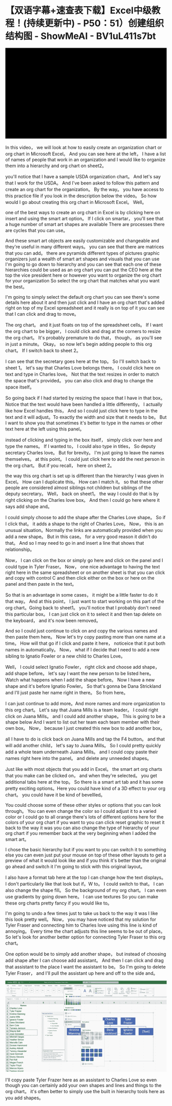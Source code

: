 # 【双语字幕+速查表下载】Excel中级教程！(持续更新中) - P50：51）创建组织结构图 - ShowMeAI - BV1uL411s7bt

![](img/8f8d476dd62ea299d1014314cd96b760_0.png)

In this video， we will look at how to easily create an organization chart or org chart in Microsoft Excel。 And you can see here at the left， I have a list of names of people that work in an organization and I would like to organize them into a hierarchy and org chart on sheet2。

 you'll notice that I have a sample USDA organization chart。 And let's say that I work for the USDA。 And I've been asked to follow this pattern and create an org chart for the organization。 By the way。 you have access to this practice file if you look in the description below the video。 So how would I go about creating this org chart in Microsoft Excel。 Well。

 one of the best ways to create an org chart in Excel is by clicking here on insert and using the smart art option。 If I click on smartar， you'll see that a huge number of smart art shapes are available There are processes there are cycles that you can use。

And these smart art objects are easily customizable and changeable and they're useful in many different ways。 you can see that there are matrices that you can add。 there are pyramids different types of pictures graphic organizers just a wealth of smart art shapes and visuals that you can use I'm going to go down to hierarchy and you can see that each one of these hierarchies could be used as an org chart you can put the CEO here at the top the vice president here or however you want to organize the org chart for your organization So select the org chart that matches what you want the best。

 I'm going to simply select the default org chart you can see there's some details here about it and then just click and I have an org chart that's added right on top of my Excel spreadsheet and it really is on top of it you can see that I can click and drag to move。

The org chart。 and it just floats on top of the spreadsheet cells。 If I want the org chart to be bigger， I could click and drag at the corners to resize the org chart。 It's probably premature to do that， though， as you'll see in just a minute。 Okay。 so now let's begin adding people to this org chart。 If I switch back to sheet 2。

 I can see that the secretary goes here at the top。 So I'll switch back to sheet 1。 let's say that Charles Love belongs there。 I could click here on text and type in Charles love。 Not that the text resizes in order to match the space that's provided。 you can also click and drag to change the space itself。

 So going back if I had started by resizing the space that I have in that box。 Notice that the text would have been handled a little differently。 I actually like how Excel handles this， And so I could just click here to type in the text and it will adjust。To exactly the width and size that it needs to be。 But I want to show you that sometimes it's better to type in the names or other text here at the left using this panel。

 instead of clicking and typing in the box itself， simply click over here and type the names。 If I wanted to， I could also type in titles， So deputy secretary Charles love。 But for brevity。 I'm just going to leave the names themselves。 at this point。 I could just click here to add the next person in the org chart。 But if you recall， here on sheet 2。

 the way this org chart is set up is different than the hierarchy I was given in Excel。 How can I duplicate this。 How can I match it。 so that these other people are considered almost siblings not children but siblings of the deputy secretary。 Well， back on sheet1。 the way I could do that is by right clicking on the Charles love box。 And then I could go here where it says add shape and。

I could simply choose to add the shape after the Charles Love shape。 So if I click that。 it adds a shape to the right of Charles Love。 Now， this is an unusual situation。Normally the links are automatically provided when you add a new shape。 But in this case。 for a very good reason it didn't do that。 And so I may need to go in and insert a line that shows that relationship。

 Now， I can click on the box or simply go here and click on the panel and I could type in Tyler Fraser。 Now， one nice advantage to having the text right here in the same spreadsheet or on another sheet is that you can click and copy with control C and then click either on the box or here on the panel and then paste in the text。

 So that is an advantage in some cases， it might be a little faster to do it that way。 And at this point， I just want to start working on this part of the org chart。Going back to sheet1。 you'll notice that I probably don't need this particular box。 I can just click on it to select it and then tap delete on the keyboard， and it's now been removed。

 And so I could just continue to click on and copy the various names and then paste them here。 Now let's try copy pasting more than one name at a time。 How will that go if I click and paste it here， noticeice that it put both names in automatically。 Now， what if I decide that I need to add a new sibling to Ignatio Fowler or a new child to Charles Love。

 Well， I could select  Ignatio Fowler， right click and choose add shape， add shape before。 let's say I want the new person to be listed here。 Watch what happens when I add the shape before。 Now I have a new shape and it's before Ignatio Fowler。 So that's gonna be Dana Strickland and I'll just paste her name right in there。 So from here。

 I can just continue to add more。And more names and more organization to this org chart。 Let's say that Juana Mills is a team leader。 I could right click on Juana Mills。 and I could add another shape。 This is going to be a shape below And I want to list out her team each team member with their own box。 Now， because I just created this new box to add another box。

 all I have to do is click back on Juana Mills and tap the F4 button。 and that will add another child， let's say to Juana Mills。 So I could pretty quickly add a whole team underneath Juana Mills。 and I could copy paste their names right here into the panel。 and delete any unneeded shapes。

 Just like with most objects that you add in Excel。 the smart art org charts that you make can be clicked on， and when they're selected。 you get additional tabs here at the top。 So there is a smart art tab and it has some pretty exciting options。Here you could have kind of a 3D effect to your org chart。 you could have it be kind of bevellled。

 You could choose some of these other styles or options that you can look through。 You can even change the color so I could adjust it to a varied color or I could go to all orange there's lots of different options here for the colors of your org chart if you want to you can click reset graphic to reset it back to the way it was you can also change the type of hierarchy of your org chart if you remember back at the very beginning when I added the smart art。

 I chose the basic hierarchy but if you want to you can switch it to something else you can even just put your mouse on top of these other layouts to get a preview of what it would look like and if you think it's better than the original go ahead and switch it I'm going to stick with this original layout。

 I also have a format tab here at the top I can change how the text displays。 I don't particularly like that look but if。W to。 I could switch to that。 I can also change the shape fill。 So the background of my org chart。 I can even use gradients by going down here。 I can use textures So you can make these org charts pretty fancy if you would like to。

 I'm going to undo a few times just to take us back to the way it was I like this look pretty well。 Now， you may have noticed that my solution for Tyler Fraser and connecting him to Charles love using this line is kind of annoying。 Every time the chart adjusts this line seems to be out of place。 So let's look for another better option for connecting Tyler Fraser to this org chart。

 One option would be to simply add another shape， but instead of choosing add shape after I can choose add assistant。 And then I can click and drag that assistant to the place I want the assistant to be。 So I'm going to delete Tyler Fraser， and I'll pull the assistant up here and off to the side and。

![](img/8f8d476dd62ea299d1014314cd96b760_2.png)

I'll copy paste Tyler Frazer here as an assistant to Charles Love so even though you can certainly add your own shapes and lines and things to the org chart。 it's often better to simply use the built in hierarchy tools here as you add shapes。